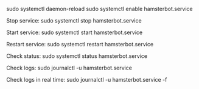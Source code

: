sudo systemctl daemon-reload
sudo systemctl enable hamsterbot.service

Stop service:
sudo systemctl stop hamsterbot.service

Start service:
sudo systemctl start hamsterbot.service

Restart service:
sudo systemctl restart hamsterbot.service

Check status:
sudo systemctl status hamsterbot.service

Check logs:
sudo journalctl -u hamsterbot.service

Check logs in real time:
sudo journalctl -u hamsterbot.service -f
